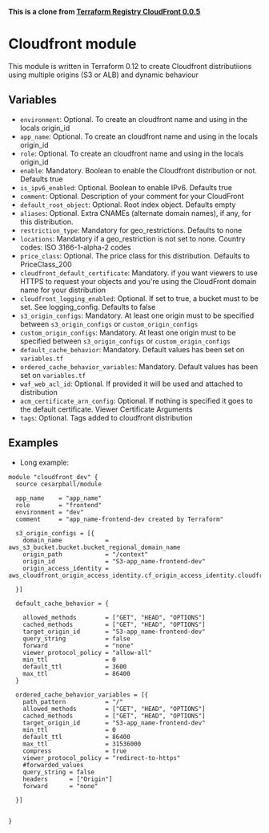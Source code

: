 **This is a clone from [Terraform Registry CloudFront 0.0.5](https://github.com/cesarpball/terraform-aws-cloudfront)**

Cloudfront module
==========================
This module is written in Terraform 0.12 to create Cloudfront distributiions using multiple origins (S3 or ALB) and dynamic
behaviour


Variables
---------
 - `environment`: Optional. To create an cloudfront name and using in the locals origin_id
 - `app_name`: Optional. To create an cloudfront name and using in the locals origin_id
 - `role`: Optional. To create an cloudfront name and using in the locals origin_id
 - `enable`: Mandatory. Boolean to enable the Cloudfront distribution or not. Defaults true
 - `is_ipv6_enabled`: Optional. Boolean to enable IPv6. Defaults true
 - `comment`: Optional. Description of your comment for your CloudFront
 - `default_root_object`: Optional. Root index object. Defaults empty
 - `aliases`: Optional.  Extra CNAMEs (alternate domain names), if any, for this distribution.
 - `restriction_type`: Mandatory for geo_restrictions. Defaults to none
 - `locations`: Mandatory if a geo_restriction is not set to none. Country codes: ISO 3166-1-alpha-2 codes
 - `price_class`: Optional. The price class for this distribution. Defaults to PriceClass_200
 - `cloudfront_default_certificate`: Mandatory. if you want viewers to use HTTPS to request your objects and you're using the CloudFront domain name for your distribution
 - `cloudfront_logging_enabled`: Optional. If set to true, a bucket must to be set. See logging_config. Defaults to false
 - `s3_origin_configs`: Mandatory. At least one origin must to be specified between `s3_origin_configs` or `custom_origin_configs`
 - `custom_origin_configs`: Mandatory. At least one origin must to be specified between `s3_origin_configs` or `custom_origin_configs`
 - `default_cache_behavior`: Mandatory. Default values has been set on `variables.tf`
 - `ordered_cache_behavior_variables`: Mandatory. Default values has been set on `variables.tf`
 - `waf_web_acl_id`: Optional. If provided it will be used and attached to distribution
 - `acm_certificate_arn_config`: Optional. If nothing is specified it goes to the default certificate. Viewer Certificate Arguments
 - `tags`: Optional. Tags added to cloudfront distribution

Examples
--------
* Long example:

```hcl
module "cloudfront_dev" {
  source cesarpball/module

  app_name    = "app_name"
  role        = "frontend"
  environment = "dev"
  comment     = "app_name-frontend-dev created by Terraform"

  s3_origin_configs = [{
    domain_name            = aws_s3_bucket.bucket.bucket_regional_domain_name
    origin_path            = "/context"
    origin_id              = "S3-app_name-frontend-dev"
    origin_access_identity = aws_cloudfront_origin_access_identity.cf_origin_access_identity.cloudfront_access_identity_path

  }]

  default_cache_behavior = {

    allowed_methods        = ["GET", "HEAD", "OPTIONS"]
    cached_methods         = ["GET", "HEAD", "OPTIONS"]
    target_origin_id       = "S3-app_name-frontend-dev"
    query_string           = false
    forward                = "none"
    viewer_protocol_policy = "allow-all"
    min_ttl                = 0
    default_ttl            = 3600
    max_ttl                = 86400
  }

  ordered_cache_behavior_variables = [{
    path_pattern           = "/"
    allowed_methods        = ["GET", "HEAD", "OPTIONS"]
    cached_methods         = ["GET", "HEAD", "OPTIONS"]
    target_origin_id       = "S3-app_name-frontend-dev"
    min_ttl                = 0
    default_ttl            = 86400
    max_ttl                = 31536000
    compress               = true
    viewer_protocol_policy = "redirect-to-https"
    #forwarded_values
    query_string = false
    headers      = ["Origin"]
    forward      = "none"

  }]


}
```
